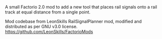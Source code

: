 A small Factorio 2.0 mod to add a new tool that places rail signals onto a rail track at equal distance from a single point. 

Mod codebase from LeonSkills RailSignalPlanner mod, modified and distributed as per GNU v3.0 license. https://github.com/LeonSkills/FactorioMods
